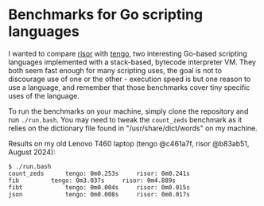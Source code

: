 # Benchmarks for Go scripting languages

I wanted to compare [risor](https://github.com/risor-io/risor) with [tengo](https://github.com/d5/tengo), two interesting Go-based scripting languages implemented with a stack-based, bytecode interpreter VM. They both seem fast enough for many scripting uses, the goal is not to discourage use of one or the other - execution speed is but one reason to use a language, and remember that those benchmarks cover tiny specific uses of the language.

To run the benchmarks on your machine, simply clone the repository and run `./run.bash`. You may need to tweak the `count_zeds` benchmark as it relies on the dictionary file found in "/usr/share/dict/words" on my machine.

Results on my old Lenovo T460 laptop (tengo @c461a7f, risor @b83ab51, August 2024):

```
$ ./run.bash
count_zeds		tengo: 0m0.253s		risor: 0m0.241s
fib			tengo: 0m3.037s		risor: 0m4.889s
fibt			tengo: 0m0.004s		risor: 0m0.015s
json			tengo: 0m0.008s		risor: 0m0.017s
```
